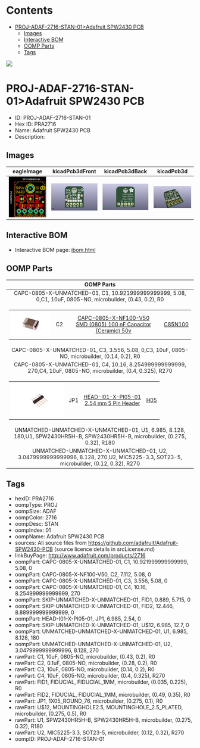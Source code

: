 



Contents
========

* [PROJ-ADAF-2716-STAN-01>Adafruit SPW2430 PCB](#proj-adaf-2716-stan-01adafruit-spw2430-pcb)
	* [Images](#images)
	* [Interactive BOM](#interactive-bom)
	* [OOMP Parts](#oomp-parts)
	* [Tags](#tags)
  
![][im]
# PROJ-ADAF-2716-STAN-01>Adafruit SPW2430 PCB

- ID: PROJ-ADAF-2716-STAN-01
- Hex ID: PRA2716
- Name: Adafruit SPW2430 PCB
- Description: 

## Images
  
  

|eagleImage|kicadPcb3dFront|kicadPcb3dBack|kicadPcb3d|
| :---: | :---: | :---: | :---: |
|[![eagleImage](eagleImage_140.png)](eagleImage_600.png)|[![kicadPcb3dFront](kicadPcb3dFront_140.png)](kicadPcb3dFront_600.png)|[![kicadPcb3dBack](kicadPcb3dBack_140.png)](kicadPcb3dBack_600.png)|[![kicadPcb3d](kicadPcb3d_140.png)](kicadPcb3d_600.png)|

## Interactive BOM

- Interactive BOM page: [ibom.html](kicad/bom/ibom.html)

## OOMP Parts
  

|OOMP Parts|
| :---: |
|CAPC-0805-X-UNMATCHED-01, C1, 10.921999999999999, 5.08, 0,C1, 10uF, 0805-NO, microbuilder, (0.43, 0.2), R0|
|<table><tr><td>![CAPC-0805-X-NF100-V50](https://raw.githubusercontent.com/oomlout/oomlout_OOMP_parts/main/CAPC-0805-X-NF100-V50/image_140.jpg)</td><td> C2</td><td>[CAPC-0805-X-NF100-V50<br>SMD (0805) 100 nF Capacitor (Ceramic) 50v](https://github.com/oomlout/oomlout_OOMP_parts/tree/main/CAPC-0805-X-NF100-V50/)</td><td>[C85N100](https://github.com/oomlout/oomlout_OOMP_parts/tree/main/CAPC-0805-X-NF100-V50/)</td></tr></table>|
|CAPC-0805-X-UNMATCHED-01, C3, 3.556, 5.08, 0,C3, 10uF, 0805-NO, microbuilder, (0.14, 0.2), R0|
|CAPC-0805-X-UNMATCHED-01, C4, 10.16, 8.254999999999999, 270,C4, 10uF, 0805-NO, microbuilder, (0.4, 0.325), R270|
|<table><tr><td>![HEAD-I01-X-PI05-01](https://raw.githubusercontent.com/oomlout/oomlout_OOMP_parts/main/HEAD-I01-X-PI05-01/image_140.jpg)</td><td> JP1</td><td>[HEAD-I01-X-PI05-01<br>2.54 mm 5 Pin Header](https://github.com/oomlout/oomlout_OOMP_parts/tree/main/HEAD-I01-X-PI05-01/)</td><td>[H05](https://github.com/oomlout/oomlout_OOMP_parts/tree/main/HEAD-I01-X-PI05-01/)</td></tr></table>|
|UNMATCHED-UNMATCHED-X-UNMATCHED-01, U1, 6.985, 8.128, 180,U1, SPW2430HR5H-B, SPW2430HR5H-B, microbuilder, (0.275, 0.32), R180|
|UNMATCHED-UNMATCHED-X-UNMATCHED-01, U2, 3.0479999999999996, 8.128, 270,U2, MIC5225-3.3, SOT23-5, microbuilder, (0.12, 0.32), R270|

## Tags

- hexID: PRA2716
- oompType: PROJ
- oompSize: ADAF
- oompColor: 2716
- oompDesc: STAN
- oompIndex: 01
- oompName: Adafruit SPW2430 PCB
- sources: All source files from https://github.com/adafruit/Adafruit-SPW2430-PCB (source licence details in srcLicense.md)
- linkBuyPage: http://www.adafruit.com/products/2716
- oompPart: CAPC-0805-X-UNMATCHED-01, C1, 10.921999999999999, 5.08, 0
- oompPart: CAPC-0805-X-NF100-V50, C2, 7.112, 5.08, 0
- oompPart: CAPC-0805-X-UNMATCHED-01, C3, 3.556, 5.08, 0
- oompPart: CAPC-0805-X-UNMATCHED-01, C4, 10.16, 8.254999999999999, 270
- oompPart: SKIP-UNMATCHED-X-UNMATCHED-01, FID1, 0.889, 5.715, 0
- oompPart: SKIP-UNMATCHED-X-UNMATCHED-01, FID2, 12.446, 8.889999999999999, 0
- oompPart: HEAD-I01-X-PI05-01, JP1, 6.985, 2.54, 0
- oompPart: SKIP-UNMATCHED-X-UNMATCHED-01, U$12, 6.985, 12.7, 0
- oompPart: UNMATCHED-UNMATCHED-X-UNMATCHED-01, U1, 6.985, 8.128, 180
- oompPart: UNMATCHED-UNMATCHED-X-UNMATCHED-01, U2, 3.0479999999999996, 8.128, 270
- rawPart: C1, 10uF, 0805-NO, microbuilder, (0.43, 0.2), R0
- rawPart: C2, 0.1uF, 0805-NO, microbuilder, (0.28, 0.2), R0
- rawPart: C3, 10uF, 0805-NO, microbuilder, (0.14, 0.2), R0
- rawPart: C4, 10uF, 0805-NO, microbuilder, (0.4, 0.325), R270
- rawPart: FID1, FIDUCIAL, FIDUCIAL_1MM, microbuilder, (0.035, 0.225), R0
- rawPart: FID2, FIDUCIAL, FIDUCIAL_1MM, microbuilder, (0.49, 0.35), R0
- rawPart: JP1, 1X05_ROUND_76, microbuilder, (0.275, 0.1), R0
- rawPart: U$12, MOUNTINGHOLE2.5, MOUNTINGHOLE_2.5_PLATED, microbuilder, (0.275, 0.5), R0
- rawPart: U1, SPW2430HR5H-B, SPW2430HR5H-B, microbuilder, (0.275, 0.32), R180
- rawPart: U2, MIC5225-3.3, SOT23-5, microbuilder, (0.12, 0.32), R270
- oompID: PROJ-ADAF-2716-STAN-01



[im]: kicadPcb3d_450.png
